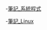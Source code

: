 -[筆記_系統程式](https://reinvented-wrench-846.notion.site/ef7a7e57d32d48df9ec0fad1ca2e9431?v=9f86c4bb176a448285f1aa3ec7f0431e&pvs=4)

-[筆記_Linux](https://reinvented-wrench-846.notion.site/Linux-1cb0403c51b2448588d459143afc450a?pvs=4)
